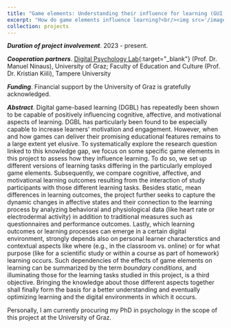 ```yaml
---
title: "Game elements: Understanding their influence for learning (GUI:L)"
excerpt: "How do game elements influence learning?<br/><img src='/images/NumberTrace_with_xmas_tree.png' width='400'>"
collection: projects
---
```


<b><i>Duration of project involvement</i></b>. 2023 - present.

<b><i>Cooperation partners</i></b>. [Digital Psychology Lab](https://digilab.uni-graz.at/en/){:target="_blank"} (Prof. Dr. Manuel Ninaus), University of Graz; Faculty of Education and Culture (Prof. Dr. Kristian Kiili), Tampere University

<b><i>Funding</i></b>. Financial support by the University of Graz is gratefully acknowledged.

<b><i>Abstract</i></b>. Digital game-based learning (DGBL) has repeatedly been shown to be capable of positively influencing cognitive, affective, and motivational aspects of learning. DGBL has particularly been found to be especially capable to increase learners' motivation and engagement. However, when and how games can deliver their promising educational features remains to a large extent yet elusive. To systematically explore the research question linked to this knowledge gap, we focus on some specific game elements in this project to assess how they influence learning. To do so, we set up different versions of learning tasks differing in the particularly employed game elements. Subsequently, we compare cognitive, affective, and motivational learning outcomes resulting from the interaction of study participants with those different learning tasks. Besides static, mean differences in learning outcomes, the project further seeks to capture the dynamic changes in affective states and their connection to the learning process by analyzing behavioral and physiological data (like heart rate or electrodermal activity) in addition to traditional measures such as questionnaires and performance outcomes. Lastly, which learning outcomes or learning processes can emerge in a certain digital environment, strongly depends also on personal learner characterstics and contextual aspects like where (e.g., in the classroom vs. online) or for what purpose (like for a scientific study or within a course as part of homework) learning occurs. Such dependencies of the effects of game elements on learning can be summarized by the term <i>boundary conditions</i>, and illuminating those for the learning tasks studied in this project, is a third objective. Bringing the knowledge about those different aspects together shall finally form the basis for a better understanding and eventually optimizing learning and the digital environments in which it occurs.

Personally, I am currently procuring my PhD in psychology in the scope of this project at the University of Graz.
